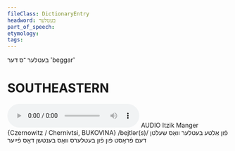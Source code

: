 ```yaml
---
fileClass: DictionaryEntry
headword: בעטלער
part_of_speech: 
etymology: 
tags: 
---
```

בעטלער
־ס
דער
'beggar'

SOUTHEASTERN
==============

<audio controls src="https://ia902905.us.archive.org/25/items/MangerLexicon/Manger%20-%20Lomir%20Zhe%20Zingen%20-%20fun%20alte%20betler%20vos%20sheltn%20dem%20frost%20-%20un%20fun%20betlers%20vos%20bentshn%20dos%20fayer.mp3"></audio>
AUDIO Itzik Manger {Czernowitz / Chernivtsi, BUKOVINA}
/bejtlər(s)/
פֿון אַלטע בעטלער וואָס שעלטן דעם פֿראָסט פֿון פֿון בעטלערס וואָס בענטשן דאָס פֿײַער